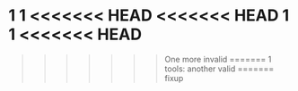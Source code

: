 1
1
<<<<<<< HEAD
<<<<<<< HEAD
1
1
<<<<<<< HEAD
=======
>>>>>>> One more invalid
=======
1
>>>>>>> tools: another valid
=======
>>>>>>> fixup
